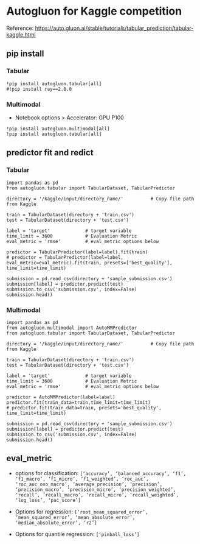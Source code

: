 # Autogluon for Kaggle competition

Reference: https://auto.gluon.ai/stable/tutorials/tabular_prediction/tabular-kaggle.html

## pip install

### Tabular

```
!pip install autogluon.tabular[all]
#!pip install ray==2.0.0
```

### Multimodal

* Notebook options > Accelerator: GPU P100

```
!pip install autogluon.multimodal[all]
!pip install autogluon.tabular[all]
```

## predictor fit and redict

### Tabular

```
import pandas as pd
from autogluon.tabular import TabularDataset, TabularPredictor

directory = '/kaggle/input/directory_name/'          # Copy file path from Kaggle

train = TabularDataset(directory + 'train.csv')
test = TabularDataset(directory + 'test.csv')
```

```
label = 'target'             # target variable
time_limit = 3600            # Evaluation Metric 
eval_metric = 'rmse'         # eval_metric options below

predictor = TabularPredictor(label=label).fit(train)
# predictor = TabularPredictor(label=label, eval_metric=eval_metric).fit(train, presets=['best_quality'], time_limit=time_limit)

submission = pd.read_csv(directory + 'sample_submission.csv')
submission[label] = predictor.predict(test)
submission.to_csv('submission.csv', index=False)
submission.head()
```
### Multimodal

```
import pandas as pd
from autogluon.multimodal import AutoMMPredictor
from autogluon.tabular import TabularDataset, TabularPredictor

directory = '/kaggle/input/directory_name/'          # Copy file path from Kaggle

train = TabularDataset(directory + 'train.csv')
test = TabularDataset(directory + 'test.csv')
```

```
label = 'target'             # target variable
time_limit = 3600            # Evaluation Metric 
eval_metric = 'rmse'         # eval_metric options below

predictor = AutoMMPredictor(label=label)
predictor.fit(train_data=train,time_limit=time_limit)
# predictor.fit(train_data=train, presets='best_quality', time_limit=time_limit)

submission = pd.read_csv(directory + 'sample_submission.csv')
submission[label] = predictor.predict(test)
submission.to_csv('submission.csv', index=False)
submission.head()
```


## eval_metric

* options for classification:
`[‘accuracy’, ‘balanced_accuracy’, ‘f1’, ‘f1_macro’, ‘f1_micro’, ‘f1_weighted’, ‘roc_auc’, ‘roc_auc_ovo_macro’, ‘average_precision’, ‘precision’, ‘precision_macro’, ‘precision_micro’, ‘precision_weighted’, ‘recall’, ‘recall_macro’, ‘recall_micro’, ‘recall_weighted’, ‘log_loss’, ‘pac_score’]`

* Options for regression:
`[‘root_mean_squared_error’, ‘mean_squared_error’, ‘mean_absolute_error’, ‘median_absolute_error’, ‘r2’]`

* Options for quantile regression:
`[‘pinball_loss’]`
